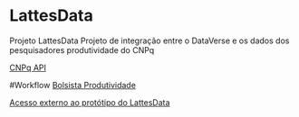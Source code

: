 # LattesData
Projeto LattesData
Projeto de integração entre o DataVerse e os dados dos pesquisadores produtividade do CNPq

<a href="_Documentação/CNPq/API.md">CNPq API</a>

#Workflow
<a href="_Documentação/Workflow/workflow_PQ.md">Bolsista Produtividade</a>

<a href="http://200.130.0.214:8080/">Acesso externo ao protótipo do LattesData</a>

